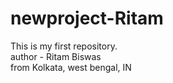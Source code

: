 # newproject-Ritam
This is my first repository.
<br>
author - Ritam Biswas
<br>
from Kolkata, west bengal, IN

